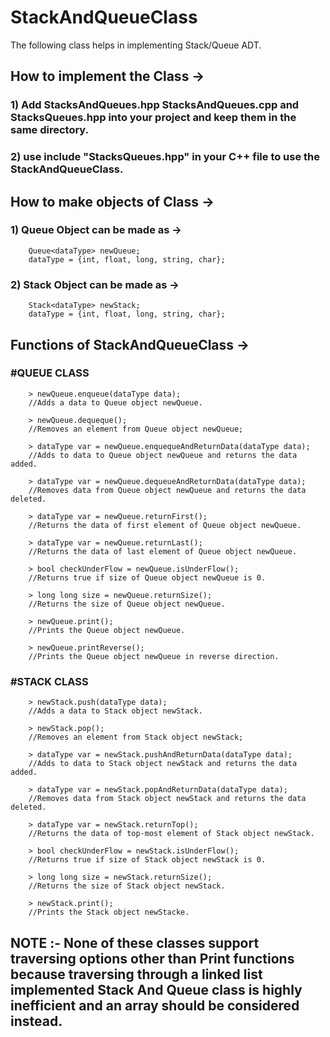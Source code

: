 # StackAndQueueClass
The following class helps in implementing Stack/Queue ADT.

## How to implement the Class ->
### 1) Add StacksAndQueues.hpp StacksAndQueues.cpp and StacksQueues.hpp into your project and keep them in the same directory.
### 2) use include "StacksQueues.hpp" in your C++ file to use the StackAndQueueClass.

## How to make objects of Class ->
### 1) Queue Object can be made as ->
        Queue<dataType> newQueue;
        dataType = {int, float, long, string, char};
### 2) Stack Object can be made as ->
        Stack<dataType> newStack;
        dataType = {int, float, long, string, char};
        
## Functions of StackAndQueueClass ->
### #QUEUE CLASS
        > newQueue.enqueue(dataType data);
        //Adds a data to Queue object newQueue.
          
        > newQueue.dequeque();
        //Removes an element from Queue object newQueue;
          
        > dataType var = newQueue.enquequeAndReturnData(dataType data);
        //Adds to data to Queue object newQueue and returns the data added.
          
        > dataType var = newQueue.dequeueAndReturnData(dataType data);
        //Removes data from Queue object newQueue and returns the data deleted.
        
        > dataType var = newQueue.returnFirst();
        //Returns the data of first element of Queue object newQueue.
        
        > dataType var = newQueue.returnLast();
        //Returns the data of last element of Queue object newQueue.

        > bool checkUnderFlow = newQueue.isUnderFlow();
        //Returns true if size of Queue object newQueue is 0.
        
        > long long size = newQueue.returnSize();
        //Returns the size of Queue object newQueue.
        
        > newQueue.print();
        //Prints the Queue object newQueue.
        
        > newQueue.printReverse();
        //Prints the Queue object newQueue in reverse direction.

### #STACK CLASS
        > newStack.push(dataType data);
        //Adds a data to Stack object newStack.

        > newStack.pop();
        //Removes an element from Stack object newStack;

        > dataType var = newStack.pushAndReturnData(dataType data);
        //Adds to data to Stack object newStack and returns the data added.

        > dataType var = newStack.popAndReturnData(dataType data);
        //Removes data from Stack object newStack and returns the data deleted.

        > dataType var = newStack.returnTop();
        //Returns the data of top-most element of Stack object newStack.

        > bool checkUnderFlow = newStack.isUnderFlow();
        //Returns true if size of Stack object newStack is 0.

        > long long size = newStack.returnSize();
        //Returns the size of Stack object newStack.

        > newStack.print();
        //Prints the Stack object newStacke.

## NOTE :- None of these classes support traversing options other than Print functions because traversing through a linked list implemented Stack And Queue class is highly inefficient and an array should be considered instead.
